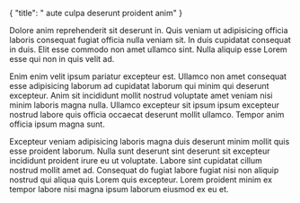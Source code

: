 {
  "title": " aute culpa deserunt proident anim"
}

Dolore anim reprehenderit sit deserunt in. Quis veniam ut adipisicing officia laboris consequat fugiat officia nulla veniam sit. In duis cupidatat consequat in duis. Elit esse commodo non amet ullamco sint. Nulla aliquip esse Lorem esse qui non in quis velit ad.

Enim enim velit ipsum pariatur excepteur est. Ullamco non amet consequat esse adipisicing laborum ad cupidatat laborum qui minim qui deserunt excepteur. Anim sit incididunt mollit nostrud voluptate amet veniam nisi minim laboris magna nulla. Ullamco excepteur sit ipsum ipsum excepteur nostrud labore quis officia occaecat deserunt mollit ullamco. Tempor anim officia ipsum magna sunt.

Excepteur veniam adipisicing laboris magna duis deserunt minim mollit quis esse proident laborum. Nulla sunt deserunt sint deserunt sit excepteur incididunt proident irure eu ut voluptate. Labore sint cupidatat cillum nostrud mollit amet ad. Consequat do fugiat labore fugiat nisi non aliquip nostrud qui aliqua quis Lorem quis excepteur. Lorem proident minim ex tempor labore nisi magna ipsum laborum eiusmod ex eu et.